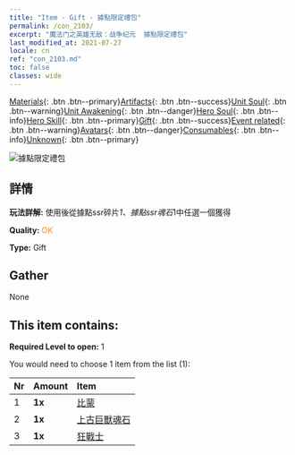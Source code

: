 ```yaml
---
title: "Item - Gift - 據點限定禮包"
permalink: /con_2103/
excerpt: "魔法门之英雄无敌：战争纪元  據點限定禮包"
last_modified_at: 2021-07-27
locale: cn
ref: "con_2103.md"
toc: false
classes: wide
---
```

 [Materials](/ItemsCN/){: .btn .btn--primary}[Artifacts](/ItemsCN/Artifacts/){: .btn .btn--success}[Unit Soul](/ItemsCN/UnitSoul/){: .btn .btn--warning}[Unit Awakening](/ItemsCN/UnitAwakening/){: .btn .btn--danger}[Hero Soul](/ItemsCN/HeroSoul/){: .btn .btn--info}[Hero Skill](/ItemsCN/HeroSkill/){: .btn .btn--primary}[Gift](/ItemsCN/Gift/){: .btn .btn--success}[Event related](/ItemsCN/Events/){: .btn .btn--warning}[Avatars](/ItemsCN/Avatars/){: .btn .btn--danger}[Consumables](/ItemsCN/Consumables/){: .btn .btn--info}[Unknown](/ItemsCN/Unknown/){: .btn .btn--primary}

 ![據點限定禮包](/images/t/i_994004.png)

## 詳情
 **玩法詳解:** 使用後從據點ssr碎片*1、據點ssr魂石*1中任選一個獲得

 **Quality:** <span style="color: #FF8C00">OK</span>

 **Type:** Gift

## Gather

  None

## This item contains:

 **Required Level to open:** 1

 You would need to choose 1 item from the list (1):

  | Nr | Amount |     Item    |
  |:---|:-------|:------------|
  | 1 |  **1x** | [比蒙](/cn/Items/unt_223/) |  | 
  | 2 |  **1x** | [上古巨獸魂石](/cn/Items/unt_311/) |  | 
  | 3 |  **1x** | [狂戰士](/cn/Items/unt_224/) |  | 
